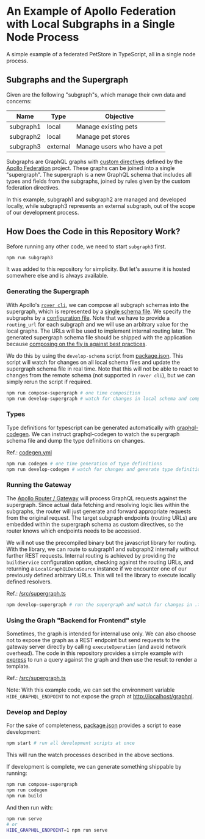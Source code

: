 # An Example of Apollo Federation with Local Subgraphs in a Single Node Process

A simple example of a federated PetStore in TypeScript, all in a single node process.

## Subgraphs and the Supergraph

Given are the following "subgraph"s, which manage their own data and concerns:

| Name      | Type     | Objective                   |
| --------- | -------- | --------------------------- |
| subgraph1 | local    | Manage existing pets        |
| subgraph2 | local    | Manage pet stores           |
| subgraph3 | external | Manage users who have a pet |

Subgraphs are GraphQL graphs with [custom directives](https://www.apollographql.com/docs/apollo-server/schema/directives/#custom-directives) defined by the [Apollo Federation](https://www.apollographql.com/docs/federation/) project.
These graphs can be joined into a single "supergraph". The supergraph is a new GraphQL schema that includes all types and fields from the subgraphs, joined by rules given by the custom federation directives.

In this example, subgraph1 and subgraph2 are managed and developed locally, while subgraph3 represents an external subgraph, out of the scope of our development process.

## How Does the Code in this Repository Work?

Before running any other code, we need to start `subgraph3` first.

```bash
npm run subgraph3
```

It was added to this repository for simplicity. But let's assume it is hosted somewhere else and is always available.

### Generating the Supergraph

With Apollo's [`rover cli`](https://www.apollographql.com/docs/rover/), we can compose all subgraph schemas into the supergraph, which is represented by a [single schema file](./src/supergraph.graphqls). We specify the subgraphs by a [configuration file](supergraph.yml). Note that we have to provide a `routing_url` for each subgraph and we will use an arbitrary value for the local graphs. The URLs will be used to implement internal routing later. The generated supergraph schema file should be shipped with the application because [composing on the fly is against best practices](https://www.apollographql.com/docs/federation/quickstart/setup/#supergraph-schema-composition).

We do this by using the `develop-schema` script from [package.json](package.json). This script will watch for changes on all local schema files and update the supergraph schema file in real time. Note that this will not be able to react to changes from the remote schema (not supported in `rover cli`), but we can simply rerun the script if required.

```bash
npm run compose-supergraph # one time composition
npm run develop-supergraph # watch for changes in local schema and compose
```

### Types

Type definitions for typescript can be generated automatically with [graphql-codegen](https://the-guild.dev/graphql/codegen).
We can instruct graphql-codegen to watch the supergraph schema file and dump the type definitions on changes.

Ref.: [codegen.yml](codegen.yml)

```bash
npm run codegen # one time generation of type definitions
npm run develop-codegen # watch for changes and generate type definitions
```

### Running the Gateway

The [Apollo Router / Gateway](https://www.apollographql.com/docs/federation/building-supergraphs/router) will process GraphQL requests against the supergraph. Since actual data fetching and resolving logic lies within the subgraphs, the router will just generate and forward appropriate requests from the original request. The target subgraph endpoints (routing URLs) are embedded within the supergraph schema as custom directives, so the router knows which endpoints needs to be accessed.

We will not use the precompiled binary but the javascript library for routing. With the library, we can route to subgraph1 and subgraph2 internally without further REST requests. Internal routing is achieved by providing the `buildService` configuration option, checking against the routing URLs, and returning a `LocalGraphQLDataSource` instance if we encounter one of our previously defined arbitrary URLs. This will tell the library to execute locally defined resolvers.

Ref.: [/src/supergraph.ts](/src/supergraph.ts)

```bash
npm develop-supergraph # run the supergraph and watch for changes in .ts files
```

### Using the Graph "Backend for Frontend" style

Sometimes, the graph is intended for internal use only. We can also choose not to expose the graph as a REST endpoint but send requests to the gateway server directly by calling `executeOperation` (and avoid network overhead).
The code in this repository provides a simple example with [express](https://expressjs.com/) to run a query against the graph and then use the result to render a template.

Ref.: [/src/supergraph.ts](/src/supergraph.ts)

Note: With this example code, we can set the environment variable `HIDE_GRAPHQL_ENDPOINT` to not expose the graph at [http://localhost/graphql](http://localhost/graphql).

### Develop and Deploy

For the sake of completeness, [package.json](package.json) provides a script to ease development:

```bash
npm start # run all development scripts at once
```

This will run the watch processes described in the above sections.

If development is complete, we can generate something shippable by running:

```bash
npm run compose-supergraph
npm run codegen
npm run build
```

And then run with:

```bash
npm run serve
# or
HIDE_GRAPHQL_ENDPOINT=1 npm run serve
```
